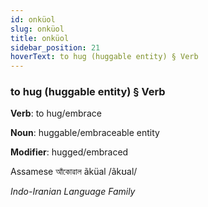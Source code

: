 ```yaml
---
id: onküol
slug: onküol
title: onküol
sidebar_position: 21
hoverText: to hug (huggable entity) § Verb
---
```


### to hug (huggable entity) § Verb

**Verb**: to hug/embrace

**Noun**: huggable/embraceable entity

**Modifier**: hugged/embraced

Assamese আঁকোৱাল ãküal /ãkʊal/

*Indo-Iranian Language Family*